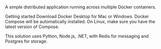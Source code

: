 A simple distributed application running across multiple Docker containers.

Getting started
Download Docker Desktop for Mac or Windows. Docker Compose will be automatically installed. On Linux, make sure you have the latest version of Compose.

This solution uses Python, Node.js, .NET, with Redis for messaging and Postgres for storage.
